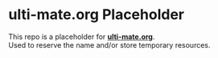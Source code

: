 # ulti-mate.org Placeholder

This repo is a placeholder for [**ulti-mate.org**](https://ulti-mate.org).  
Used to reserve the name and/or store temporary resources.